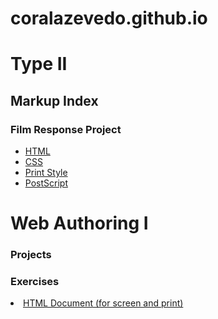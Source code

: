 # coralazevedo.github.io

<h1>Type II</h1>

<h2>Markup Index</h2>

<h3>Film Response Project</h3>

<ul>
<li><a href="type-2/film-response.html">HTML</a></li>

<li><a href="type-2/film-response.css">CSS</a></li>

<li><a href="type-2/film-response-print.css">Print Style</a></li>

<li><a href="type-2/film-response.ps">PostScript</a></li>
</ul>

<h1>Web Authoring I</h1>

<h3>Projects</h3>

<h3>Exercises</h3>

<li class="li"><a href="html-document/homework.html">HTML Document (for screen and print)</a></li>
